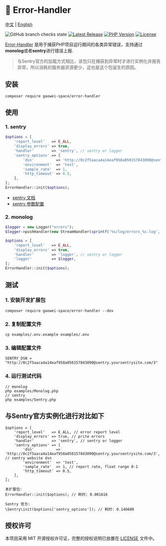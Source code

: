 # 🎯 Error-Handler
[中文](https://github.com/gaowei-space/error-handler/blob/main/README.md) | [English](https://github.com/gaowei-space/error-handler/blob/main/README_EN.md)



![GitHub branch checks state](https://img.shields.io/github/checks-status/gaowei-space/error-handler/main)
[![Latest Release](https://img.shields.io/github/v/release/gaowei-space/error-handler)](https://github.com/gaowei-space/error-handler/releases)
[![PHP Version](https://img.shields.io/packagist/php-v/gaowei-space/error-handler)](https://www.php.net/)
[![License](https://img.shields.io/github/license/gaowei-space/error-handler)](https://github.com/gaowei-space/error-handler/LICENSE)



[Error-Handler](https://github.com/gaowei-space/error-handler) 是用于捕获PHP项目运行期间的各类异常错误，支持通过**monolog**或者**sentry**进行错误上报.

> 与Sentry官方的加载方式相比，该包只在捕获到异常时才进行实例化并报告异常，所以消耗的服务器资源更少，这也是这个包诞生的原因。


## 安装

```shell
composer require gaowei-space/error-handler
```

## 使用

### 1. sentry
```php
$options = [
    'report_level'   => E_ALL,
    'display_errors' => true,
    'handler'        => 'sentry', // sentry or logger
    'sentry_options' => [
        'dsn'          => 'http://0c2f5aaca4a14eaf958a050157843090@sentry.yoursentrysite.com/3',
        'environment'  => 'test',
        'sample_rate'  => 1,
        'http_timeout' => 0.5,
    ],
];
ErrorHandler::init($options);
```
- [sentry 文档](https://docs.sentry.io/platforms/php/)
- [sentry 参数配置](https://docs.sentry.io/platforms/php/configuration/options/)


### 2. monolog
```php
$logger = new Logger("errors");
$logger->pushHandler(new StreamHandler(sprintf('%s/log/errors_%s.log', __DIR__, date('Ymd')), Logger::DEBUG, true, 0666));

$options = [
    'report_level'   => E_ALL,
    'display_errors' => true,
    'handler'        => 'logger', // sentry or logger
    'logger'         => $logger,
];
ErrorHandler::init($options);
```

## 测试

### 1. 安装开发扩展包
```shell
composer require gaowei-space/error-handler --dev
```

### 2. 复制配置文件
```shell
cp examples/.env.example examples/.env
```
### 3. 编辑配置文件
```
SENTRY_DSN = "http://0c2f5aaca4a14eaf958a050157843090@sentry.yoursentrysite.com/3"
```
### 4. 运行测试代码
```shell
// monolog
php examples/Monolog.php
// sentry
php examples/Sentry.php
```

## 与Sentry官方实例化进行对比如下
```shell
$options = [
    'report_level'   => E_ALL, // error report level
    'display_errors' => true, // prite errors
    'handler'        => 'sentry', // sentry or logger
    'sentry_options' => [
        'dsn'          => 'http://0c2f5aaca4a14eaf958a050157843090@sentry.yoursentrysite.com/3', // sentry website dsn
        'environment'  => 'test',
        'sample_rate'  => 1, // report rate, float range 0-1
        'http_timeout' => 0.5,
    ],
];

本扩展包:
ErrorHandler::init($options); // 耗时: 0.001616

Sentry 官方:
\Sentry\init($options['sentry_options']); // 耗时: 0.146600
```

## 授权许可
本项目采用 MIT 开源授权许可证，完整的授权说明已放置在 [LICENSE](https://github.com/gaowei-space/error-handler/blob/main/LICENSE) 文件中。